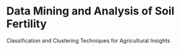 # Data Mining and Analysis of Soil Fertility
 Classification and Clustering Techniques for Agricultural Insights
